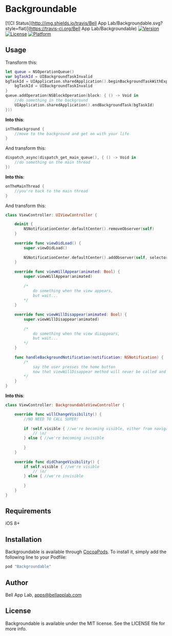 # Backgroundable

[![CI Status](http://img.shields.io/travis/Bell App Lab/Backgroundable.svg?style=flat)](https://travis-ci.org/Bell App Lab/Backgroundable)
[![Version](https://img.shields.io/cocoapods/v/Backgroundable.svg?style=flat)](http://cocoapods.org/pods/Backgroundable)
[![License](https://img.shields.io/cocoapods/l/Backgroundable.svg?style=flat)](http://cocoapods.org/pods/Backgroundable)
[![Platform](https://img.shields.io/cocoapods/p/Backgroundable.svg?style=flat)](http://cocoapods.org/pods/Backgroundable)

## Usage

Transform this:

```swift
let queue = NSOperationQueue()
var bgTaskId = UIBackgroundTaskInvalid
bgTaskId = UIApplication.sharedApplication().beginBackgroundTaskWithExpirationHandler { () -> Void in
    bgTaskId = UIBackgroundTaskInvalid
}
queue.addOperation(NSBlockOperation(block: { () -> Void in
    //do something in the background
    UIApplication.sharedApplication().endBackgroundTask(bgTaskId)
}))
```
    
**Into this**:

```swift
inTheBackground {
    //move to the background and get on with your life
}
```
    
And transform this:

```swift
dispatch_async(dispatch_get_main_queue(), { () -> Void in
    //do something on the main thread
})
```
    
**Into this**:

```swift
onTheMainThread {
    //you're back to the main thread
}
```
    
And transform this: 

```swift
class ViewController: UIViewController {

    deinit {
        NSNotificationCenter.defaultCenter().removeObserver(self)
    }
        
    override func viewDidLoad() {
        super.viewDidLoad()
        
        NSNotificationCenter.defaultCenter().addObserver(self, selector: "handleBackgroundNotification:", name: UIApplicationWillResignActiveNotification, object: nil)
    }
    
    override func viewWillAppear(animated: Bool) {
        super.viewWillAppear(animated)
        
        /*
            do something when the view appears,
            but wait...
        */
    }
        
    override func viewWillDisappear(animated: Bool) {
        super.viewWillDisappear(animated)
            
        /*
            do something when the view disappears,
            but wait...
        */
    }
        
    func handleBackgroundNotification(notification: NSNotification) {
        /*
            say the user presses the home button
            now that viewWillDisappear method will never be called and you won't be able to undo the things you wanted...
        */
    }
}
```

**Into this**:

```swift
class ViewController: BackgroundableViewController {

    override func willChangeVisibility() {
        //NO NEED TO CALL SUPER!
            
        if !self.visible { //we're becoming visible, either from navigation or from the app being launched
            // \o/
        } else { //we're becoming invisible
            
        }
    }
        
    override func didChangeVisibility() {
        if self.visible { //we're visible
            // \o/
        } else { //we're invisible
            
        }
    }
}
```

## Requirements

iOS 8+

## Installation

Backgroundable is available through [CocoaPods](http://cocoapods.org). To install
it, simply add the following line to your Podfile:

```ruby
pod "Backgroundable"
```

## Author

Bell App Lab, apps@bellapplab.com

## License

Backgroundable is available under the MIT license. See the LICENSE file for more info.
